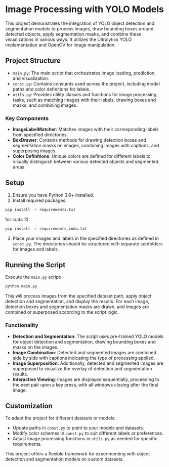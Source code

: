 # Image Processing with YOLO Models

This project demonstrates the integration of YOLO object detection and segmentation models to process images, draw bounding boxes around detected objects, apply segmentation masks, and combine these visualizations in various ways. It utilizes the Ultralytics YOLO implementation and OpenCV for image manipulation.

## Project Structure

- `main.py`: The main script that orchestrates image loading, prediction, and visualization.
- `const.py`: Contains constants used across the project, including model paths and color definitions for labels.
- `utils.py`: Provides utility classes and functions for image processing tasks, such as matching images with their labels, drawing boxes and masks, and combining images.

### Key Components

- **ImageLabelMatcher**: Matches images with their corresponding labels from specified directories.
- **BoxDrawer**: Contains methods for drawing detection boxes and segmentation masks on images, combining images with captions, and superposing images.
- **Color Definitions**: Unique colors are defined for different labels to visually distinguish between various detected objects and segmented areas.

## Setup

1. Ensure you have Python 3.6+ installed.
2. Install required packages:

```bash
pip install -r requirements.txt
```
for cuda 12:
```bash
pip install -r requirements_cuda.txt
```
3. Place your images and labels in the specified directories as defined in `const.py`. The directories should be structured with separate subfolders for images and labels.

## Running the Script

Execute the `main.py` script:

```bash
python main.py
```

This will process images from the specified dataset path, apply object detection and segmentation, and display the results. For each image, detection boxes and segmentation masks are drawn, and images are combined or superposed according to the script logic.

### Functionality

- **Detection and Segmentation**: The script uses pre-trained YOLO models for object detection and segmentation, drawing bounding boxes and masks on the images.
- **Image Combination**: Detected and segmented images are combined side by side with captions indicating the type of processing applied.
- **Image Superposition**: Additionally, detected and segmented images are superposed to visualize the overlay of detection and segmentation results.
- **Interactive Viewing**: Images are displayed sequentially, proceeding to the next pair upon a key press, with all windows closing after the final image.

## Customization

To adapt the project for different datasets or models:
- Update paths in `const.py` to point to your models and datasets.
- Modify color schemes in `const.py` to suit different labels or preferences.
- Adjust image processing functions in `utils.py` as needed for specific requirements.

This project offers a flexible framework for experimenting with object detection and segmentation models on custom datasets.
